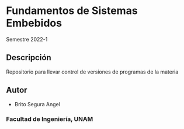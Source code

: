 # Fundamentos de Sistemas Embebidos
Semestre 2022-1

## Descripción
Repositorio para llevar control de versiones de programas de la materia

## Autor 
* Brito Segura Angel

### Facultad de Ingeniería, UNAM
